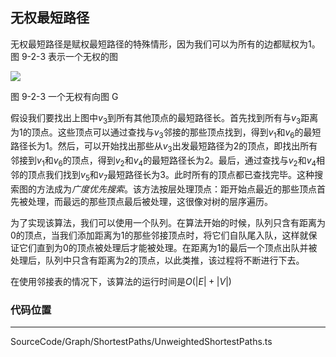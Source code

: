 <!-- @format -->

## 无权最短路径

无权最短路径是赋权最短路径的特殊情形，因为我们可以为所有的边都赋权为$1$。 图 9-2-3 表示一个无权的图

<image src="../../../../Images/ch9/9-2-3.png">

图 9-2-3 一个无权有向图 G

假设我们要找出上图中$v_3$到所有其他顶点的最短路径长。首先找到所有与$v_3$距离为$1$的顶点。这些顶点可以通过查找与$v_3$邻接的那些顶点找到，得到$v_1$和$v_6$的最短路径长为$1$。然后，可以开始找出那些从$v_3$出发最短路径为$2$的顶点，即找出所有邻接到$v_1$和$v_6$的顶点，得到$v_2$和$v_4$的最短路径长为$2$。最后，通过查找与$v_2$和$v_4$相邻的顶点我们找到$v_5$和$v_7$最短路径长为$3$。此时所有的顶点都已查找完毕。这种搜索图的方法成为*广度优先搜索*。该方法按层处理顶点：距开始点最近的那些顶点首先被处理，而最远的那些顶点最后被处理，这很像对树的层序遍历。

为了实现该算法，我们可以使用一个队列。在算法开始的时候，队列只含有距离为$0$的顶点，当我们添加距离为$1$的那些邻接顶点时，将它们自队尾入队，这样就保证它们直到为$0$的顶点被处理后才能被处理。在距离为$1$的最后一个顶点出队并被处理后，队列中只含有距离为$2$的顶点，以此类推，该过程将不断进行下去。

在使用邻接表的情况下，该算法的运行时间是$O(|E|+|V|)$

### 代码位置

---

SourceCode/Graph/ShortestPaths/UnweightedShortestPaths.ts
